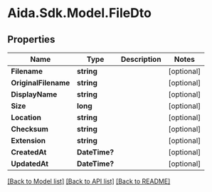 # Aida.Sdk.Model.FileDto

## Properties

Name | Type | Description | Notes
------------ | ------------- | ------------- | -------------
**Filename** | **string** |  | [optional] 
**OriginalFilename** | **string** |  | [optional] 
**DisplayName** | **string** |  | [optional] 
**Size** | **long** |  | [optional] 
**Location** | **string** |  | [optional] 
**Checksum** | **string** |  | [optional] 
**Extension** | **string** |  | [optional] 
**CreatedAt** | **DateTime?** |  | [optional] 
**UpdatedAt** | **DateTime?** |  | [optional] 

[[Back to Model list]](../README.md#documentation-for-models) [[Back to API list]](../README.md#documentation-for-api-endpoints) [[Back to README]](../README.md)

